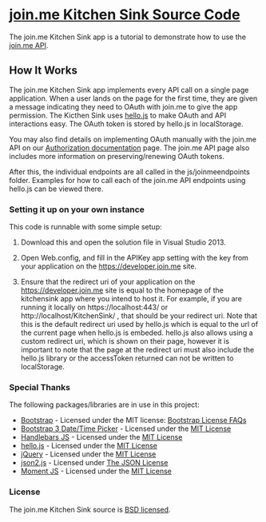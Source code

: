 # [join.me Kitchen Sink Source Code](https://kitchensink.join.me)

The join.me Kitchen Sink app is a tutorial to demonstrate how to use the [join.me API](https://developer.join.me "join.me API").

## How It Works

The join.me Kitchen Sink app implements every API call on a single page application.  When a user lands on the page for the first time, they are given a message indicating they need to OAuth with join.me to give the app permission. The Kicthen Sink uses [hello.js](https://adodson.com/hello.js/) to make OAuth and API interactions easy. The OAuth token is stored by hello.js in localStorage.

You may also find details on implementing OAuth manually with the join.me API on our [Authorization documentation](https://developer.join.me/docs/read/authorization) page.  The join.me API page also includes more information on preserving/renewing OAuth tokens.

After this, the individual endpoints are all called in the js/joinmeendpoints folder.  Examples for how to call each of the join.me API endpoints using hello.js can be viewed there.

### Setting it up on your own instance

This code is runnable with some simple setup:
1. Download this and open the solution file in Visual Studio 2013.

2. Open Web.config, and fill in the APIKey app setting with the key from your application on the https://developer.join.me site.

3. Ensure that the redirect uri of your application on the https://developer.join.me site is equal to the homepage of the kitchensink app where you intend to host it. For example, if you are running it locally on https://localhost:443/ or http://localhost/KitchenSink/ , that should be your redirect uri. Note that this is the default redirect uri used by hello.js which is equal to the url of the current page when hello.js is embeded. hello.js also allows using a custom redirect uri, which is shown on their page, however it is important to note that the page at the redirect uri must also include the hello.js library or the accessToken returned can not be written to localStorage.

### Special Thanks

The following packages/libraries are in use in this project:

* [Bootstrap](http://getbootstrap.com/) - Licensed under the MIT license: [Bootstrap License FAQs](http://getbootstrap.com/getting-started/#license-faqs)
* [Bootstrap 3 Date/Time Picker](http://eonasdan.github.io/bootstrap-datetimepicker/) - Licensed under the [MIT License](https://raw.githubusercontent.com/Eonasdan/bootstrap-datetimepicker/master/LICENSE)
* [Handlebars JS](http://handlebarsjs.com/) - Licensed under the [MIT License](https://raw.githubusercontent.com/wycats/handlebars.js/master/LICENSE)
* [hello.js](https://github.com/MrSwitch/hello.js) - Licensed under the [MIT License](https://raw.githubusercontent.com/MrSwitch/hello.js/master/LICENSE)
* [jQuery](https://jquery.com/) - Licensed under the [MIT License](https://jquery.org/license/)
* [json2.js](https://github.com/douglascrockford/JSON-js) - Licensed under [The JSON License](http://www.json.org/license.html)
* [Moment JS](http://momentjs.com/) - Licensed under the [MIT License](https://raw.githubusercontent.com/moment/moment/develop/LICENSE)

### License

The join.me Kitchen Sink source is [BSD licensed](./LICENSE).
